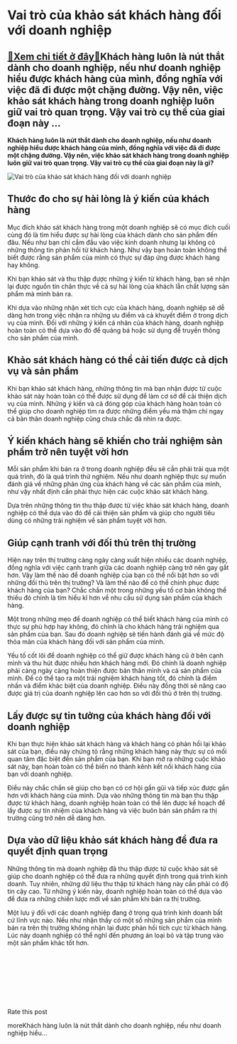 Vai trò của khảo sát khách hàng đối với doanh nghiệp
====================================================

[:gift:Xem chi tiết ở đây:gift:](https://hddtvn.com/vai-tro-cua-khao-sat-khach-hang-doi-voi-doanh-nghiep/)Khách hàng luôn là nút thắt dành cho doanh nghiệp, nếu như doanh nghiệp hiểu được khách hàng của mình, đồng nghĩa với việc đã đi được một chặng đường. Vậy nên, việc khảo sát khách hàng trong doanh nghiệp luôn giữ vai trò quan trọng. Vậy vai trò cụ thể của giai đoạn này …
-------------------------------------------------------------------------------------------------------------------------------------------------------------------------------------------------------------------------------------------------------------------------------

**Khách hàng luôn là nút thắt dành cho doanh nghiệp, nếu như doanh nghiệp hiểu được khách hàng của mình, đồng nghĩa với việc đã đi được một chặng đường. Vậy nên, việc khảo sát khách hàng trong doanh nghiệp luôn giữ vai trò quan trọng. Vậy vai trò cụ thể của giai đoạn này là gì?**


![Vai trò của khảo sát khách hàng đối với doanh nghiệp](https://hddtvn.com/wp-content/uploads/2021/01/customer-service-experience-business-satisfaction-survey_20693-172.jpg)


Thước đo cho sự hài lòng là ý kiến của khách hàng
-------------------------------------------------


Mục đích khảo sát khách hàng trong một doanh nghiệp sẽ có mục đích cuối cùng đó là tìm hiểu được sự hài lòng của khách dành cho sản phẩm đến đâu. Nếu như bạn chỉ cắm đầu vào việc kinh doanh nhưng lại không có những thông tin phản hồi từ khách hàng. Như vậy bạn hoàn toàn không thể biết được rằng sản phẩm của mình có thực sự đáp ứng được khách hàng hay không.


Khi bạn khảo sát và thu thập được những ý kiến từ khách hàng, bạn sẽ nhận lại được nguồn tin chân thực về cả sự hài lòng của khách lẫn chất lượng sản phẩm mà mình bán ra.


Khi dựa vào những nhận xét tích cực của khách hàng, doanh nghiệp sẽ dễ dàng hơn trong việc nhận ra những ưu điểm và cả khuyết điểm ở trong dịch vụ của mình. Đối với những ý kiến cá nhân của khách hàng, doanh nghiệp hoàn toàn có thể dựa vào đó để quảng bá hoặc sử dụng để truyền thông cho sản phẩm của mình.


Khảo sát khách hàng có thể cải tiến được cả dịch vụ và sản phẩm
---------------------------------------------------------------


Khi bạn khảo sát khách hàng, những thông tin mà bạn nhận được từ cuộc khảo sát này hoàn toàn có thể được sử dụng để làm cơ sở để cải thiện dịch vụ của mình. Những ý kiến và cả đóng góp của khách hàng hoàn toàn có thể giúp cho doanh nghiệp tìm ra được những điểm yếu mà thậm chí ngay cả bản thân doanh nghiệp cũng chưa chắc đã nhìn ra được.


Ý kiến khách hàng sẽ khiến cho trải nghiệm sản phẩm trở nên tuyệt vời hơn
-------------------------------------------------------------------------


Mỗi sản phẩm khi bán ra ở trong doanh nghiệp đều sẽ cần phải trải qua một quá trình, đó là quá trình thử nghiệm. Nếu như doanh nghiệp thực sự muốn đánh giá về những phản ứng của khách hàng về các sản phẩm của mình, như vậy nhất định cần phải thực hiện các cuộc khảo sát khách hàng.


Dựa trên những thông tin thu thập được từ việc khảo sát khách hàng, doanh nghiệp có thể dựa vào đó để cải thiện sản phẩm và giúp cho người tiêu dùng có những trải nghiệm về sản phẩm tuyệt vời hơn.


Giúp cạnh tranh với đối thủ trên thị trường
-------------------------------------------


Hiện nay trên thị trường càng ngày càng xuất hiện nhiều các doanh nghiệp, đồng nghĩa với việc cạnh tranh giữa các doanh nghiệp càng trở nên gay gắt hơn. Vậy làm thế nào để doanh nghiệp của bạn có thể nổi bật hơn so với những đối thủ trên thị trường? Và làm thế nào để có thể chinh phục được khách hàng của bạn? Chắc chắn một trong những yếu tố cơ bản không thể thiếu đó chính là tìm hiểu kĩ hơn về nhu cầu sử dụng sản phẩm của khách hàng.


Một trong những mẹo để doanh nghiệp có thể biết khách hàng của mình có thực sự phù hợp hay không, đó chính là cho khách hàng trải nghiệm qua sản phẩm của bạn. Sau đó doanh nghiệp sẽ tiến hành đánh giá về mức độ thỏa mãn của khách hàng đối với sản phẩm của mình.


Yếu tố cốt lõi để doanh nghiệp có thể giữ được khách hàng cũ ở bên cạnh mình và thu hút được nhiều hơn khách hàng mới. Đó chính là doanh nghiệp phải càng ngày càng hoàn thiện được bản thân mình và cả sản phẩm của mình. Để có thể tạo ra một trải nghiệm khách hàng tốt, đó chính là điểm nhấn và điểm khác biệt của doanh nghiệp. Điều này đồng thời sẽ nâng cao được giá trị của doanh nghiệp lên cao hơn so với đối thủ ở trên thị trường.


Lấy được sự tin tưởng của khách hàng đối với doanh nghiệp
---------------------------------------------------------


Khi bạn thực hiện khảo sát khách hàng và khách hàng có phản hồi lại khảo sát của bạn, điều này chứng tỏ rằng những khách hàng này thực sự có mối quan tâm đặc biệt đến sản phẩm của bạn. Khi bạn mở ra những cuộc khảo sát này, bạn hoàn toàn có thể biến nó thành kênh kết nối khách hàng của bạn với doanh nghiệp.


Điều này chắc chắn sẽ giúp cho bạn có cơ hội gần gũi và tiếp xúc được gần hơn với khách hàng của mình. Dựa vào những thông tin mà bạn thu thập được từ khách hàng, doanh nghiệp hoàn toàn có thể lên được kế hoạch để lấy được sự tín nhiệm của khách hàng và việc buôn bán sản phẩm ra thị trường cũng trở nên dễ dàng hơn.


Dựa vào dữ liệu khảo sát khách hàng để đưa ra quyết định quan trọng
-------------------------------------------------------------------


Những thông tin mà doanh nghiệp đã thu thập được từ cuộc khảo sát sẽ giúp cho doanh nghiệp có thể đưa ra những quyết định trong quá trình kinh doanh. Tuy nhiên, những dữ liệu thu thập từ khách hàng này cần phải có độ tin cậy cao. Từ những ý kiến này, doanh nghiệp hoàn toàn có thể dựa vào để đưa ra những chiến lược mới về sản phẩm khi bán ra thị trường.


Một lưu ý đối với các doanh nghiệp đang ở trong quá trình kinh doanh bất cứ lĩnh vực nào. Nếu như nhận thấy có một số những sản phẩm của mình bán ra trên thị trường không nhận lại được phản hồi tích cực từ khách hàng. Lúc này doanh nghiệp có thể nghĩ đến phương án loại bỏ và tập trung vào một sản phẩm khác tốt hơn.


 


 


 


 








































Rate this post


moreKhách hàng luôn là nút thắt dành cho doanh nghiệp, nếu như doanh nghiệp hiểu…

